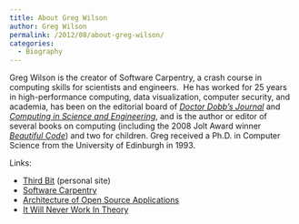 ```yaml
---
title: About Greg Wilson
author: Greg Wilson
permalink: /2012/08/about-greg-wilson/
categories:
  - Biography
---
```

Greg Wilson is the creator of Software Carpentry, a crash course in computing skills for scientists and engineers.  He has worked for 25 years in high-performance computing, data visualization, computer security, and academia, has been on the editorial board of [*Doctor Dobb&#8217;s Journal*][1] and [*Computing in Science and Engineering*][2], and is the author or editor of several books on computing (including the 2008 Jolt Award winner [*Beautiful Code*][3]) and two for children. Greg received a Ph.D. in Computer Science from the University of Edinburgh in 1993.

Links:

*   [Third Bit][4] (personal site)
*   [Software Carpentry][5]
*   [Architecture of Open Source Applications][6]
*   [It Will Never Work In Theory][7]

 [1]: http://www.drdobbs.com/
 [2]: http://cise.aip.org/
 [3]: http://www.amazon.com/Beautiful-Code-Leading-Programmers-Practice/dp/0596510047
 [4]: http://third-bit.com
 [5]: http://software-carpentry.org
 [6]: http://aosabook.org
 [7]: http://neverworkintheory.org
